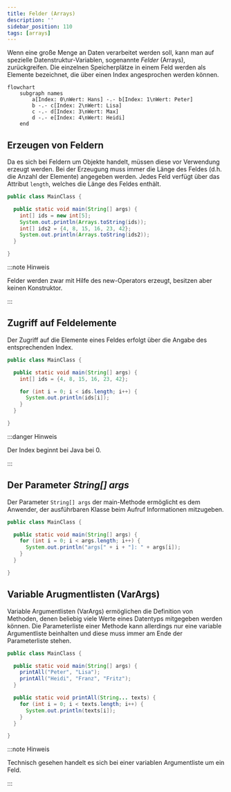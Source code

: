 ```yaml
---
title: Felder (Arrays)
description: ''
sidebar_position: 110
tags: [arrays]
---
```


Wenn eine große Menge an Daten verarbeitet werden soll, kann man auf spezielle
Datenstruktur-Variablen, sogenannte _Felder_ (Arrays), zurückgreifen. Die
einzelnen Speicherplätze in einem Feld werden als Elemente bezeichnet, die über
einen Index angesprochen werden können.

```mermaid
flowchart
    subgraph names
        a[Index: 0\nWert: Hans] -.- b[Index: 1\nWert: Peter]
        b -.- c[Index: 2\nWert: Lisa]
        c -.- d[Index: 3\nWert: Max]
        d -.- e[Index: 4\nWert: Heidi]
    end
```

## Erzeugen von Feldern

Da es sich bei Feldern um Objekte handelt, müssen diese vor Verwendung erzeugt
werden. Bei der Erzeugung muss immer die Länge des Feldes (d.h. die Anzahl der
Elemente) angegeben werden. Jedes Feld verfügt über das Attribut `length`,
welches die Länge des Feldes enthält.

```java title="MainClass.java" showLineNumbers
public class MainClass {

  public static void main(String[] args) {
    int[] ids = new int[5];
    System.out.println(Arrays.toString(ids));
    int[] ids2 = {4, 8, 15, 16, 23, 42};
    System.out.println(Arrays.toString(ids2));
  }

}
```

:::note Hinweis

Felder werden zwar mit Hilfe des new-Operators erzeugt, besitzen aber keinen
Konstruktor.

:::

## Zugriff auf Feldelemente

Der Zugriff auf die Elemente eines Feldes erfolgt über die Angabe des
entsprechenden Index.

```java title="MainClass.java" showLineNumbers
public class MainClass {

  public static void main(String[] args) {
    int[] ids = {4, 8, 15, 16, 23, 42};

    for (int i = 0; i < ids.length; i++) {
      System.out.println(ids[i]);
    }
  }

}
```

:::danger Hinweis

Der Index beginnt bei Java bei 0.

:::

## Der Parameter _String[] args_

Der Parameter `String[] args` der main-Methode ermöglicht es dem Anwender, der
ausführbaren Klasse beim Aufruf Informationen mitzugeben.

```java title="MainClass.java" showLineNumbers
public class MainClass {

  public static void main(String[] args) {
    for (int i = 0; i < args.length; i++) {
      System.out.println("args[" + i + "]: " + args[i]);
    }
  }

}
```

## Variable Arugmentlisten (VarArgs)

Variable Argumentlisten (VarArgs) ermöglichen die Definition von Methoden, denen
beliebig viele Werte eines Datentyps mitgegeben werden können. Die
Parameterliste einer Methode kann allerdings nur eine variable Argumentliste
beinhalten und diese muss immer am Ende der Parameterliste stehen.

```java title="MainClass.java" showLineNumbers
public class MainClass {

  public static void main(String[] args) {
    printAll("Peter", "Lisa");
    printAll("Heidi", "Franz", "Fritz");
  }

  public static void printAll(String... texts) {
    for (int i = 0; i < texts.length; i++) {
      System.out.println(texts[i]);
    }
  }

}
```

:::note Hinweis

Technisch gesehen handelt es sich bei einer variablen Argumentliste um ein Feld.

:::
